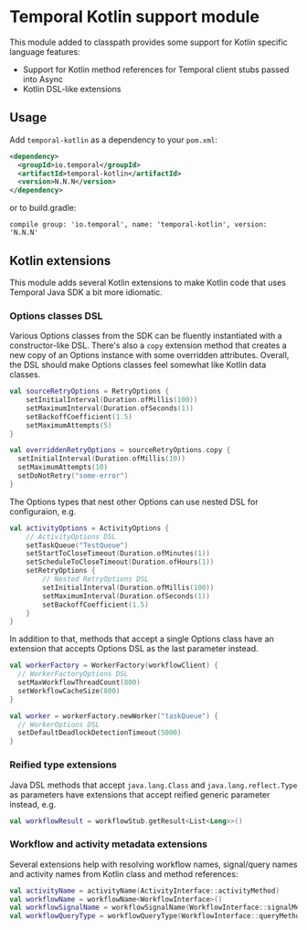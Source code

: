# Temporal Kotlin support module

This module added to classpath provides some support for Kotlin specific language features:

   - Support for Kotlin method references for Temporal client stubs passed into Async
   - Kotlin DSL-like extensions 

## Usage

Add `temporal-kotlin` as a dependency to your `pom.xml`:
```xml
<dependency>
  <groupId>io.temporal</groupId>
  <artifactId>temporal-kotlin</artifactId>
  <version>N.N.N</version>
</dependency>
```

or to build.gradle:
```
compile group: 'io.temporal', name: 'temporal-kotlin', version: 'N.N.N'
```

## Kotlin extensions

This module adds several Kotlin extensions to make Kotlin code that uses Temporal Java SDK a bit
more idiomatic.

### Options classes DSL

Various Options classes from the SDK can be fluently instantiated with a constructor-like DSL.
There's also a `copy` extension method that creates a new copy of an Options instance with some
overridden attributes. Overall, the DSL should make Options classes feel somewhat like Kotlin data
classes.

```kotlin
val sourceRetryOptions = RetryOptions {
    setInitialInterval(Duration.ofMillis(100))
    setMaximumInterval(Duration.ofSeconds(1))
    setBackoffCoefficient(1.5)
    setMaximumAttempts(5)
}

val overriddenRetryOptions = sourceRetryOptions.copy {
  setInitialInterval(Duration.ofMillis(10))
  setMaximumAttempts(10)
  setDoNotRetry("some-error")
}
```

The Options types that nest other Options can use nested DSL for configuraion, e.g.
```kotlin
val activityOptions = ActivityOptions {
    // ActivityOptions DSL
    setTaskQueue("TestQueue")
    setStartToCloseTimeout(Duration.ofMinutes(1))
    setScheduleToCloseTimeout(Duration.ofHours(1))
    setRetryOptions {
        // Nested RetryOptions DSL
        setInitialInterval(Duration.ofMillis(100))
        setMaximumInterval(Duration.ofSeconds(1))
        setBackoffCoefficient(1.5)
    }
}
```

In addition to that, methods that accept a single Options class have an extension that accepts
Options DSL as the last parameter instead.

```kotlin
val workerFactory = WorkerFactory(workflowClient) {
  // WorkerFactoryOptions DSL
  setMaxWorkflowThreadCount(800)
  setWorkflowCacheSize(800)
}

val worker = workerFactory.newWorker("taskQueue") {
  // WorkerOptions DSL
  setDefaultDeadlockDetectionTimeout(5000)
}
```

### Reified type extensions

Java DSL methods that accept `java.lang.Class` and `java.lang.reflect.Type` as parameters have
extensions that accept reified generic parameter instead, e.g.

```kotlin
val workflowResult = workflowStub.getResult<List<Long>>()
```

### Workflow and activity metadata extensions

Several extensions help with resolving workflow names, signal/query names and activity names from
Kotlin class and method references:

```kotlin
val activityName = activityName(ActivityInterface::activityMethod)
val workflowName = workflowName<WorkflowInterface>()
val workflowSignalName = workflowSignalName(WorkflowInterface::signalMethod)
val workflowQueryType = workflowQueryType(WorkflowInterface::queryMethod)
```
